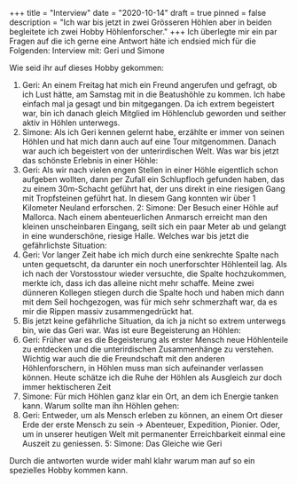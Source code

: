 +++
title = "Interview"
date = "2020-10-14"
draft = true
pinned = false
description = "Ich war bis jetzt in zwei Grösseren Höhlen aber in beiden begleitete ich zwei Hobby Höhlenforscher."
+++
Ich überlegte mir ein par Fragen auf die ich gerne eine Antwort häte ich endsied mich für die Folgenden:
 Interview mit: Geri und Simone

Wie seid ihr auf dieses Hobby gekommen:
1. Geri: An einem Freitag hat mich ein Freund angerufen und gefragt, ob ich Lust hätte, am Samstag mit in die Beatushöhle zu kommen. Ich habe einfach mal ja gesagt und bin mitgegangen. Da ich extrem begeistert war, bin ich danach gleich Mitglied im Höhlenclub geworden und seither aktiv in Höhlen unterwegs.
1. Simone: Als ich Geri kennen gelernt habe, erzählte er immer von seinen Höhlen und hat mich dann auch auf eine Tour mitgenommen. Danach war auch ich begeistert von der unterirdischen Welt.
Was war bis jetzt das schönste Erlebnis in einer Höhle:
2. Geri: Als wir nach vielen engen Stellen in einer Höhle eigentlich schon aufgeben wollten, dann per Zufall ein Schlupfloch gefunden haben, das zu einem 30m-Schacht geführt hat, der uns direkt in eine riesigen Gang mit Tropfsteinen geführt hat. In diesem Gang konnten wir über 1 Kilometer Neuland erforschen.
2: Simone: Der Besuch einer Höhle auf Mallorca. Nach einem abenteuerlichen Anmarsch erreicht man den kleinen unscheinbaren Eingang, seilt sich ein paar Meter ab und gelangt in eine wunderschöne, riesige Halle.
Welches war bis jetzt die gefährlichste Situation:
3. Geri: Vor langer Zeit habe ich mich durch eine senkrechte Spalte nach unten gequetscht, da darunter ein noch unerforschter Höhlenteil lag. Als ich nach der Vorstosstour wieder versuchte, die Spalte hochzukommen, merkte ich, dass ich das alleine nicht mehr schaffe. Meine zwei dünneren Kollegen stiegen durch die Spalte hoch und haben mich dann mit dem Seil hochgezogen, was für mich sehr schmerzhaft war, da es mir die Rippen massiv zusammengedrückt hat.
3. Bis jetzt keine gefährliche Situation, da ich ja nicht so extrem unterwegs bin, wie das Geri war.
Was ist eure Begeisterung an Höhlen: 
4. Geri: Früher war es die Begeisterung als erster Mensch neue Höhlenteile zu entdecken und die unterirdischen Zusammenhänge zu verstehen. Wichtig war auch die die Freundschaft mit den anderen Höhlenforschern, in Höhlen muss man sich aufeinander verlassen können. Heute schätze ich die Ruhe der Höhlen als Ausgleich zur doch immer hektischeren Zeit
4. Simone: Für mich Höhlen ganz klar ein Ort, an dem ich Energie tanken kann.
Warum sollte man ihn Höhlen gehen:
5. Geri: Entweder, um als Mensch erleben zu können, an einem Ort dieser Erde der erste Mensch zu sein -> Abenteuer, Expedition, Pionier. Oder, um in unserer heutigen Welt mit permanenter Erreichbarkeit einmal eine Auszeit zu geniessen.
5: Simone: Das Gleiche wie Geri

Durch die antworten wurde wider mahl klahr warum man auf so ein spezielles Hobby kommen kann.